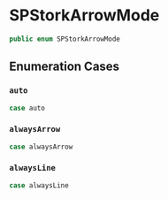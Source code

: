 # SPStorkArrowMode

``` swift
public enum SPStorkArrowMode 
```

## Enumeration Cases

### `auto`

``` swift
case auto
```

### `alwaysArrow`

``` swift
case alwaysArrow
```

### `alwaysLine`

``` swift
case alwaysLine
```

